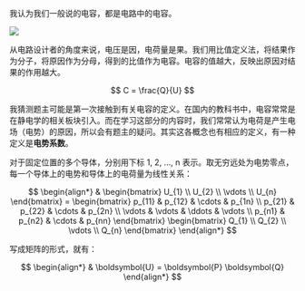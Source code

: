 我认为我们一般说的电容，都是电路中的电容。

![](https://megaeshop.pk/media/catalog/product/2/1/2193-00_1_.jpg)

从电路设计者的角度来说，电压是因，电荷量是果。我们用比值定义法，将结果作为分子，将原因作为分母，得到的比值作为电容。电容的值越大，反映出原因对结果的作用越大。

$$
C = \frac{Q}{U}
$$

我猜测题主可能是第一次接触到有关电容的定义。在国内的教科书中，电容常常是在静电学的相关板块引入。而在学习这部分的内容时，我们常常认为电荷是产生电场（电势）的原因，所以会有题主的疑问。其实这各概念也有相应的定义，有一种定义是**电势系数**。

对于固定位置的多个导体，分别用下标 1, 2, ..., n 表示。取无穷远处为电势零点，每一个导体上的电势和导体上的电荷量为线性关系：

$$
\begin{align*}
    & \begin{bmatrix}
        U_{1} \\ 
        U_{2} \\ 
        \vdots \\ 
        U_{n}
    \end{bmatrix} = \begin{bmatrix}
        p_{11} & p_{12} & \cdots & p_{1n} \\ 
        p_{21} & p_{22} & \cdots & p_{2n} \\ 
        \vdots & \vdots & \ddots & \vdots \\ 
        p_{n1} & p_{n2} & \cdots & p_{nn}
    \end{bmatrix} \begin{bmatrix}
        Q_{1} \\ 
        Q_{2} \\ 
        \vdots \\ 
        Q_{n}
    \end{bmatrix}
\end{align*}
$$

写成矩阵的形式，就有：

$$
\begin{align*}
    & \boldsymbol{U} = \boldsymbol{P} \boldsymbol{Q}
\end{align*}
$$
